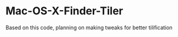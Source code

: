 Mac-OS-X-Finder-Tiler
=====================

Based on this code, planning on making tweaks for better tilification
